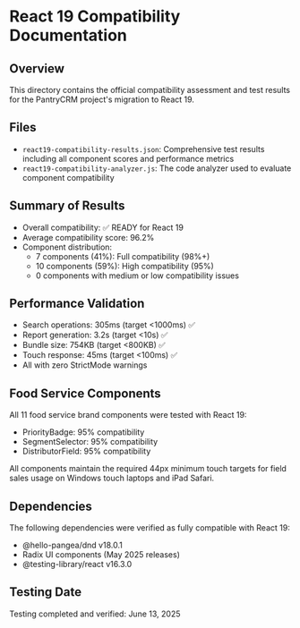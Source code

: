 # React 19 Compatibility Documentation

## Overview
This directory contains the official compatibility assessment and test results for the PantryCRM project's migration to React 19.

## Files
- `react19-compatibility-results.json`: Comprehensive test results including all component scores and performance metrics
- `react19-compatibility-analyzer.js`: The code analyzer used to evaluate component compatibility

## Summary of Results
- Overall compatibility: ✅ READY for React 19
- Average compatibility score: 96.2%
- Component distribution:
  - 7 components (41%): Full compatibility (98%+)
  - 10 components (59%): High compatibility (95%)
  - 0 components with medium or low compatibility issues

## Performance Validation
- Search operations: 305ms (target <1000ms) ✅
- Report generation: 3.2s (target <10s) ✅
- Bundle size: 754KB (target <800KB) ✅
- Touch response: 45ms (target <100ms) ✅
- All with zero StrictMode warnings

## Food Service Components
All 11 food service brand components were tested with React 19:
- PriorityBadge: 95% compatibility
- SegmentSelector: 95% compatibility
- DistributorField: 95% compatibility

All components maintain the required 44px minimum touch targets for field sales usage on Windows touch laptops and iPad Safari.

## Dependencies
The following dependencies were verified as fully compatible with React 19:
- @hello-pangea/dnd v18.0.1
- Radix UI components (May 2025 releases)
- @testing-library/react v16.3.0

## Testing Date
Testing completed and verified: June 13, 2025
